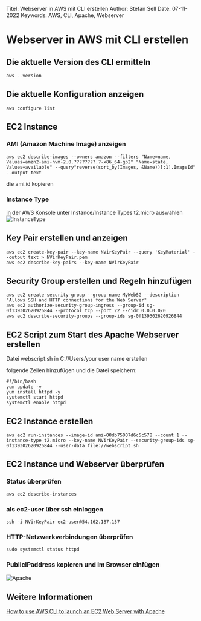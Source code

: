 Titel: Webserver in AWS mit CLI erstellen
Author: Stefan Sell
Date: 07-11-2022
Keywords: AWS, CLI, Apache, Webserver

# Webserver in AWS mit CLI erstellen

## Die aktuelle Version des CLI ermitteln
    aws --version   
## Die aktuelle Konfiguration anzeigen
    aws configure list     
## EC2 Instance
### AMI (Amazon Machine Image) anzeigen
    aws ec2 describe-images --owners amazon --filters "Name=name, Values=amzn2-ami-hvm-2.0.????????.?-x86_64-gp2" "Name=state, Values=available" --query"reverse(sort_by(Images, &Name))[:1].ImageId" --output text
die ami.id kopieren
### Instance Type
in der AWS Konsole unter Instance/Instance Types t2.micro auswählen
![InstanceType](https://miro.medium.com/max/720/1*ut8SVOjduLuQCxZCx5UhFA.png)
## Key Pair erstellen und anzeigen
    aws ec2 create-key-pair --key-name NVirKeyPair --query 'KeyMaterial' --output text > NVirKeyPair.pem
    aws ec2 describe-key-pairs --key-name NVirKeyPair
## Security Group erstellen und Regeln hinzufügen
    aws ec2 create-security-group --group-name MyWebSG --description "Allows SSH and HTTP connections for the Web Server"
    aws ec2 authorize-security-group-ingress --group-id sg-0f139302620926844 --protocol tcp --port 22 --cidr 0.0.0.0/0
    aws ec2 describe-security-groups --group-ids sg-0f139302620926844
## EC2 Script zum Start des Apache Webserver erstellen
Datei webscript.sh in C://Users/your user name erstellen
    
folgende Zeilen hinzufügen und die Datei speichern:
    
    #!/bin/bash
    yum update -y
    yum install httpd -y
    systemctl start httpd
    systemctl enable httpd
    
## EC2 Instance erstellen
    aws ec2 run-instances --image-id ami-00db75007d6c5c578 --count 1 --instance-type t2.micro --key-name NVirKeyPair --security-group-ids sg-0f139302620926844 --user-data file://webscript.sh
## EC2 Instance und Webserver überprüfen
### Status überprüfen
    aws ec2 describe-instances
### als ec2-user über ssh einloggen
    ssh -i NVirKeyPair ec2-user@54.162.187.157
### HTTP-Netzwerkverbindungen überprüfen
    sudo systemctl status httpd
### PublicIPaddress kopieren und im Browser einfügen
![Apache](https://miro.medium.com/max/720/1*dQz8HxEfH0nzgI8Tz2eA3w.png)

## Weitere Informationen
[How to use AWS CLI to launch an EC2 Web Server with Apache](https://towardsaws.com/how-to-use-aws-cli-to-launch-an-ec2-web-server-with-apache-9c20d07e07be)
